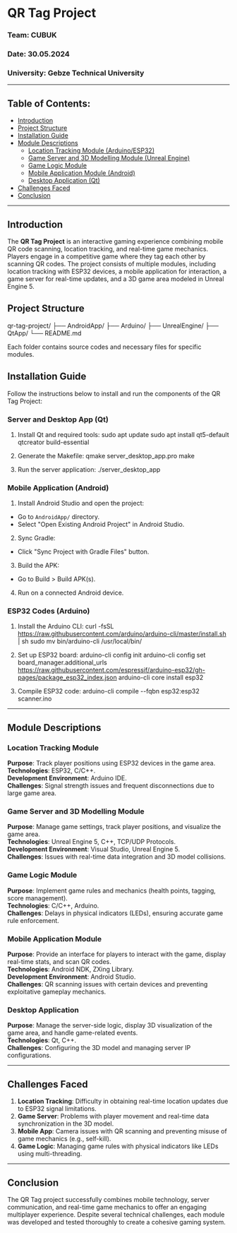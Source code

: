 # QR Tag Project

### Team: CUBUK  
### Date: 30.05.2024  
### University: Gebze Technical University  

---

## Table of Contents:
- [Introduction](#introduction)
- [Project Structure](#project-structure)
- [Installation Guide](#installation-guide)
- [Module Descriptions](#module-descriptions)
  - [Location Tracking Module (Arduino/ESP32)](#location-tracking-module)
  - [Game Server and 3D Modelling Module (Unreal Engine)](#game-server-and-3d-modelling-module)
  - [Game Logic Module](#game-logic-module)
  - [Mobile Application Module (Android)](#mobile-application-module)
  - [Desktop Application (Qt)](#desktop-application)
- [Challenges Faced](#challenges-faced)
- [Conclusion](#conclusion)

---

## Introduction
The **QR Tag Project** is an interactive gaming experience combining mobile QR code scanning, location tracking, and real-time game mechanics. Players engage in a competitive game where they tag each other by scanning QR codes. The project consists of multiple modules, including location tracking with ESP32 devices, a mobile application for interaction, a game server for real-time updates, and a 3D game area modeled in Unreal Engine 5.

## Project Structure
qr-tag-project/
├── AndroidApp/
├── Arduino/
├── UnrealEngine/
├── QtApp/
└── README.md

Each folder contains source codes and necessary files for specific modules.

## Installation Guide
Follow the instructions below to install and run the components of the QR Tag Project:

### Server and Desktop App (Qt)
1. Install Qt and required tools:
sudo apt update sudo apt install qt5-default qtcreator build-essential

2. Generate the Makefile:
qmake server_desktop_app.pro make

3. Run the server application:
./server_desktop_app


### Mobile Application (Android)
1. Install Android Studio and open the project:
- Go to `AndroidApp/` directory.
- Select "Open Existing Android Project" in Android Studio.
2. Sync Gradle:
- Click "Sync Project with Gradle Files" button.
3. Build the APK:
- Go to Build > Build APK(s).
4. Run on a connected Android device.

### ESP32 Codes (Arduino)
1. Install the Arduino CLI:
curl -fsSL https://raw.githubusercontent.com/arduino/arduino-cli/master/install.sh | sh sudo mv bin/arduino-cli /usr/local/bin/

2. Set up ESP32 board:
arduino-cli config init arduino-cli config set board_manager.additional_urls https://raw.githubusercontent.com/espressif/arduino-esp32/gh-pages/package_esp32_index.json arduino-cli core install esp32

3. Compile ESP32 code:
arduino-cli compile --fqbn esp32:esp32
scanner.ino


---

## Module Descriptions

### Location Tracking Module
**Purpose**: Track player positions using ESP32 devices in the game area.  
**Technologies**: ESP32, C/C++.  
**Development Environment**: Arduino IDE.  
**Challenges**: Signal strength issues and frequent disconnections due to large game area.  

### Game Server and 3D Modelling Module
**Purpose**: Manage game settings, track player positions, and visualize the game area.  
**Technologies**: Unreal Engine 5, C++, TCP/UDP Protocols.  
**Development Environment**: Visual Studio, Unreal Engine 5.  
**Challenges**: Issues with real-time data integration and 3D model collisions.

### Game Logic Module
**Purpose**: Implement game rules and mechanics (health points, tagging, score management).  
**Technologies**: C/C++, Arduino.  
**Challenges**: Delays in physical indicators (LEDs), ensuring accurate game rule enforcement.

### Mobile Application Module
**Purpose**: Provide an interface for players to interact with the game, display real-time stats, and scan QR codes.  
**Technologies**: Android NDK, ZXing Library.  
**Development Environment**: Android Studio.  
**Challenges**: QR scanning issues with certain devices and preventing exploitative gameplay mechanics.

### Desktop Application
**Purpose**: Manage the server-side logic, display 3D visualization of the game area, and handle game-related events.  
**Technologies**: Qt, C++.  
**Challenges**: Configuring the 3D model and managing server IP configurations.

---

## Challenges Faced
1. **Location Tracking**: Difficulty in obtaining real-time location updates due to ESP32 signal limitations.
2. **Game Server**: Problems with player movement and real-time data synchronization in the 3D model.
3. **Mobile App**: Camera issues with QR scanning and preventing misuse of game mechanics (e.g., self-kill).
4. **Game Logic**: Managing game rules with physical indicators like LEDs using multi-threading.

---

## Conclusion
The QR Tag project successfully combines mobile technology, server communication, and real-time game mechanics to offer an engaging multiplayer experience. Despite several technical challenges, each module was developed and tested thoroughly to create a cohesive gaming system.
